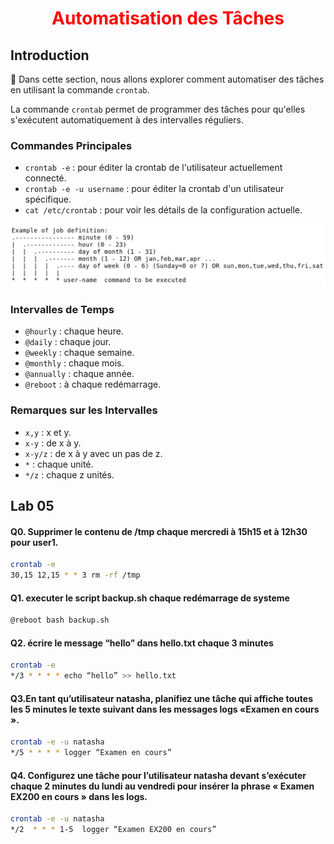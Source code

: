 <h1 align="center" style="color: red;">Automatisation des Tâches</h1>

## Introduction
👋 Dans cette section, nous allons explorer comment automatiser des tâches en utilisant la commande `crontab`.


La commande `crontab` permet de programmer des tâches pour qu'elles s'exécutent automatiquement à des intervalles réguliers.  

### Commandes Principales
- `crontab -e` : pour éditer la crontab de l'utilisateur actuellement connecté.  
- `crontab -e -u username` : pour éditer la crontab d'un utilisateur spécifique.  
- `cat /etc/crontab` : pour voir les détails de la configuration actuelle.
<p align="center">
  <img src="images/Capture.JPG" alt="cap" style="width: 800px;"/>
</p>  


### Intervalles de Temps
- `@hourly` : chaque heure.
- `@daily` : chaque jour.
- `@weekly` : chaque semaine.
- `@monthly` : chaque mois.
- `@annually` : chaque année.
- `@reboot` : à chaque redémarrage.

### Remarques sur les Intervalles
- `x,y` : x et y.
- `x-y` : de x à y.
- `x-y/z` : de x à y avec un pas de z.
- `*` : chaque unité.
- `*/z` : chaque z unités.

## Lab 05
#### Q0. Supprimer le contenu de /tmp chaque mercredi à 15h15 et à 12h30 pour user1.

```bash
crontab -e
30,15 12,15 * * 3 rm -rf /tmp
```

#### Q1. executer le script backup.sh chaque redémarrage de systeme  

```bash
@reboot bash backup.sh
```
#### Q2. écrire le message “hello” dans hello.txt chaque 3 minutes  

```bash
crontab -e
*/3 * * * * echo “hello” >> hello.txt
```
#### Q3.En tant qu’utilisateur natasha, planifiez une tâche qui affiche toutes les 5 minutes le texte suivant dans les messages logs  «Examen en cours ».

```bash
crontab -e -u natasha
*/5 * * * * logger “Examen en cours”
```

#### Q4. Configurez une tâche pour l’utilisateur natasha devant s’exécuter chaque 2 minutes du lundi au vendredi pour insérer la phrase « Examen EX200 en cours » dans les logs.  

```bash
crontab -e -u natasha
*/2  * * * 1-5  logger “Examen EX200 en cours”
```

